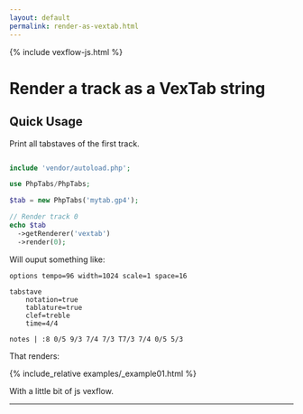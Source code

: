 ```yaml
---
layout: default
permalink: render-as-vextab.html
---
```


{% include vexflow-js.html %}

# Render a track as a VexTab string

## Quick Usage

Print all tabstaves of the first track.

```php

include 'vendor/autoload.php';

use PhpTabs/PhpTabs;

$tab = new PhpTabs('mytab.gp4');

// Render track 0
echo $tab
  ->getRenderer('vextab')
  ->render(0);

```

Will ouput something like:

```
options tempo=96 width=1024 scale=1 space=16

tabstave
	notation=true
	tablature=true
	clef=treble
	time=4/4

notes | :8 0/5 9/3 7/4 7/3 T7/3 7/4 0/5 5/3

```

That renders:

{% include_relative examples/_example01.html %}

With a little bit of js vexflow.

------------------------------------------------------------------------

<script>

// render vextabExample01

vextab = VexTabDiv;
$(function() {
  VexTab = vextab.VexTab;
  Artist = vextab.Artist;
  Renderer = Vex.Flow.Renderer;
  Artist.DEBUG = false;
  VexTab.DEBUG = false;
  // Create VexFlow Renderer from canvas element with id #boo
  renderer = new Renderer($('#vextabExample01')[0], Renderer.Backends.SVG);
  // Initialize VexTab artist and parser.
  artist = new Artist(10, 10, 1024, {scale: 0.8});
  vextab = new VexTab(artist);
  function render() {
    try {
      vextab.reset();
      artist.reset();
      vextab.parse($("#vextabExample01Staves").val());
      artist.render(renderer);
      $(".editor-error").text("");
    } catch (e) {
      $(".editor-error").html(e.message.replace(/[\n]/g, '<br/>'));
    }
  }
  $("#vextabExample01Staves").keyup(_.throttle(render, 250));
  render();
});

</script>

